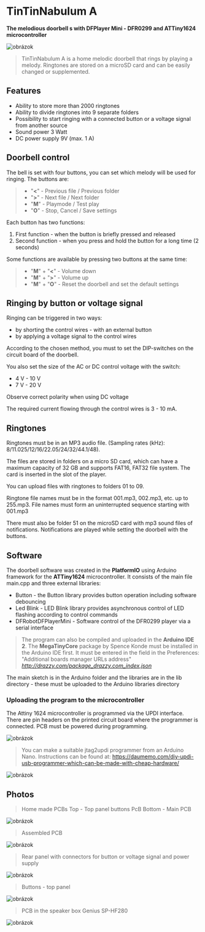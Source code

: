 # TinTinNabulum A
**The melodious doorbell s with DFPlayer Mini - DFR0299 and ATTiny1624 microcontroller**

![obrázok](https://github.com/user-attachments/assets/878f3557-7c21-4197-90a8-3d792b67989c)



> TinTinNabulum A is a home melodic doorbell that rings by playing a melody.
> Ringtones are stored on a microSD card and can be easily changed or supplemented.

## Features

* Ability to store more than 2000 ringtones
* Ability to divide ringtones into 9 separate folders
* Possibility to start ringing with a connected button or a voltage signal from another source
* Sound power 3 Watt
* DC power supply 9V (max. 1 A)

## Doorbell control

The bell is set with four buttons, you can set which melody will be used for ringing.
The buttons are:
> * "**<**" - Previous file / Previous folder
> * "**>**" - Next file / Next folder
> * "**M**" - Playmode / Test play
> * "**O**" - Stop, Cancel / Save settings


Each button has two functions:
1. First function - when the button is briefly pressed and released
2. Second function - when you press and hold the button for a long time (2 seconds)

Some functions are available by pressing two buttons at the same time:

> * "**M**" + "**<**" - Volume down
> * "**M**" + "**>**" - Volume up
> * "**M**" + "**O**" - Reset the doorbell and set the default settings

## Ringing by button or voltage signal

Ringing can be triggered in two ways:
* by shorting the control wires - with an external button
* by applying a voltage signal to the control wires

According to the chosen method, you must to set the DIP-switches on the circuit board of the doorbell.

You also set the size of the AC or DC control voltage with the switch:
* 4 V - 10 V
* 7 V - 20 V

Observe correct polarity when using DC voltage

The required current flowing through the control wires is 3 - 10 mA.

## Ringtones

Ringtones must be in an MP3 audio file. (Sampling rates (kHz): 8/11.025/12/16/22.05/24/32/44.1/48).

The files are stored in folders on a micro SD card, which can have a maximum capacity of 32 GB and supports FAT16, FAT32 file system. The card is inserted in the slot of the player.

You can upload files with ringtones to folders 01 to 09. 

Ringtone file names must be in the format 001.mp3, 002.mp3, etc. up to 255.mp3. File names must form an uninterrupted sequence starting with 001.mp3

There must also be folder 51 on the microSD card with mp3 sound files of notifications. Notifications are played while setting the doorbell with the buttons.

## Software
The doorbell software was created in the **PlatformIO** using Arduino framework for the **ATTiny1624** microcontroller.
It consists of the main file main.cpp and three external libraries:

* Button - the Button library provides button operation including software debouncing
* Led Blink - LED Blink library provides asynchronous control of LED flashing according to control commands
* DFRobotDFPlayerMini - Software control of the DFR0299 player via a serial interface
  
> The program can also be compiled and uploaded in the **Arduino IDE 2**.
> The **MegaTinyCore** package by Spence Konde must be installed in the Arduino IDE first. It must be entered in the field in the Preferences: "Additional boards manager URLs address" *http://drazzy.com/package_drazzy.com_index.json*

The main sketch is in the Arduino folder and the libraries are in the lib directory - these must be uploaded to the Arduino libraries directory

### Uploading the program to the microcontroller

The Attiny 1624 microcontroller is programmed via the UPDI interface. There are pin headers on the printed circuit board where the programmer is connected. PCB must be powered during programming.

![obrázok](https://github.com/user-attachments/assets/64cff65f-db5d-4a3a-a12f-fa6ba589f899)


>You can make a suitable jtag2updi programmer from an Arduino Nano. Instructions can be found at:
> https://daumemo.com/diy-updi-usb-programmer-which-can-be-made-with-cheap-hardware/

![obrázok](https://github.com/user-attachments/assets/83673158-ce7a-4c45-9154-d9831187b445)


## Photos

> Home made PCBs
> Top - Top panel buttons PcB
> Bottom - Main PCB

![obrázok](https://github.com/user-attachments/assets/bc028b53-51cd-477b-b0b5-5a6ba27f9e7a)


> Assembled PCB

![obrázok](https://github.com/user-attachments/assets/8f680a6e-c2ca-4be7-8d0d-55b581fdfd7d)


> Rear panel with connectors for button or voltage signal and power supply

![obrázok](https://github.com/user-attachments/assets/070a5b5c-7ca1-4f6b-9531-dc49c3dd3f07)



> Buttons - top panel

![obrázok](https://github.com/user-attachments/assets/64fe1e94-9d25-4d64-a116-491a40f98bfc)

> PCB in the speaker box Genius SP-HF280 

![obrázok](https://github.com/user-attachments/assets/060cb161-d37e-4030-8420-b0b94abe4c10)




















